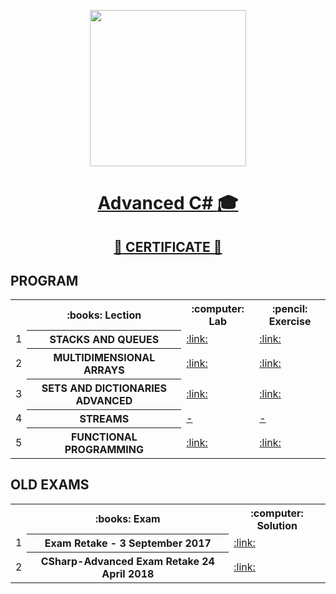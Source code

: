 <p align="center"><img src="http://spaceappschallengebulgaria.eu/sites/default/files/softuni.png" width = 250 /></p>

# <a href=""><p align="center"> Advanced C# :mortar_board:<p></a>
## <a href="https://softuni.bg/certificates/details/57991/f8a630f3" ><p align="center">:star2:  CERTIFICATE :star2:<p></a>

## PROGRAM
<table>
<tr>
  <th></th><th>:books: Lection</th><th>:computer: Lab</th><th>:pencil: Exercise</th>
</tr>
<tr>
  <td>1</td>
  <th>STACKS AND QUEUES</th>
  <td><a href="https://github.com/kallyy7/Advanced-CSharp/tree/master/01.Stacks%20and%20Queues%20-%20Lab" >:link:</a></td>
  <td><a href="https://github.com/kallyy7/Advanced-CSharp/tree/master/01.Stacks%20and%20Queues%20-%20Exercises" >:link:</a></td>
</tr>
<tr>
  <td>2</td>
  <th>MULTIDIMENSIONAL ARRAYS</th>
  <td><a href="https://github.com/kallyy7/Advanced-CSharp/tree/master/02.Multidimensional%20Arrays%20-%20Lab" >:link:</a></td>
  <td><a href="https://github.com/kallyy7/Advanced-CSharp/tree/master/02.Multidimensional%20Arrays%20-%20Exercises" >:link:</a></td>
  <tr>
    <td>3</td>
    <th>SETS AND DICTIONARIES ADVANCED</th>
    <td><a href="" >:link:</a></td>
    <td><a href="" >:link:</a></td>
</tr>
<tr>
    <td>4</td>
    <th>STREAMS</th>
    <td><a href="" >-</a></td>
    <td><a href="" >-</a></td>
</tr>
</tr>
  <tr>
  <td>5</td>
    <th>FUNCTIONAL PROGRAMMING</th>
    <td><a href="https://github.com/kallyy7/Advanced-CSharp/tree/master/03.Functional%20Programming%20-%20Lab" >:link:</a></td>
    <td><a href="https://github.com/kallyy7/Advanced-CSharp/tree/master/03.Functional%20Programming%20-%20Exercises" >:link:</a></td>
</tr>
</table>


## OLD EXAMS
<table>
<tr>
  <th></th><th>:books: Exam</th><th>:computer: Solution</th>
</tr>
<tr>
  <td>1</td>
  <th>Exam Retake - 3 September 2017</th>
  <td><a href="https://github.com/kallyy7/Advanced-CSharp/tree/master/Old%20Exams/Exam%20Retake%20-%203%20September%202017" >:link:</a></td>
</tr>
<tr>
  <td>2</td>
  <th> CSharp-Advanced Exam Retake 24 Аpril 2018</th>
  <td><a href="https://github.com/kallyy7/Advanced-CSharp/tree/master/Old%20Exams/CSharp-Advanced%20Exam%20Retake%2024%20%D0%90pril%202018" >:link:</a></td>
  <tr>
</tr>
</table>
